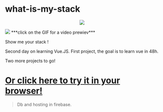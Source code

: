 # what-is-my-stack

<p align="center">
<a href="https://res.cloudinary.com/duydvdaxd/video/upload/v1584300452/Vue-Sprint/what_is_my_stack_1_xpxz5m.mp4"><img src="https://res.cloudinary.com/duydvdaxd/image/upload/v1584300890/Vue-Sprint/what_is_my_stack_biz3wn.gif"></a>
</p>
<img src="https://res.cloudinary.com/duydvdaxd/image/upload/v1584300890/Vue-Sprint/what_is_my_stack_biz3wn.gif">
***click on the GIF for a video prewiev***

Show me your stack !

Second day on learning Vue.JS.
First project, the goal is to learn vue in 48h.

Two more projects to go!

# <a class='text-center' href="https://what-is-my-stack.firebaseapp.com/login">Or click here to try it in your browser!</a>

> Db and hosting in firebase.

